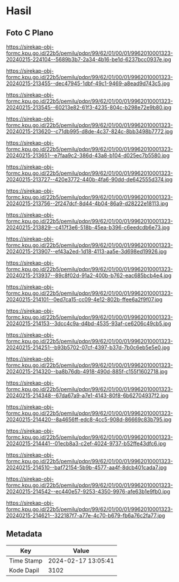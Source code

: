 # Hasil

## Foto C Plano

https://sirekap-obj-formc.kpu.go.id/22b5/pemilu/pdpr/99/62/01/00/01/9962010001323-20240215-224104--5689b3b7-2a34-4b16-be1d-6237bcc0937e.jpg

https://sirekap-obj-formc.kpu.go.id/22b5/pemilu/pdpr/99/62/01/00/01/9962010001323-20240215-213455--dec47945-1dbf-49c1-9469-a8ead9d743c5.jpg

https://sirekap-obj-formc.kpu.go.id/22b5/pemilu/pdpr/99/62/01/00/01/9962010001323-20240215-213545--60213e82-61f3-4235-804c-b298e72e9b80.jpg

https://sirekap-obj-formc.kpu.go.id/22b5/pemilu/pdpr/99/62/01/00/01/9962010001323-20240215-213620--c71db995-d8de-4c37-824c-8bb3498b7772.jpg

https://sirekap-obj-formc.kpu.go.id/22b5/pemilu/pdpr/99/62/01/00/01/9962010001323-20240215-213651--e7faa9c2-386d-43a8-b104-d025ec7b5580.jpg

https://sirekap-obj-formc.kpu.go.id/22b5/pemilu/pdpr/99/62/01/00/01/9962010001323-20240215-213727--420e3772-440b-4fa6-90dd-de642555d374.jpg

https://sirekap-obj-formc.kpu.go.id/22b5/pemilu/pdpr/99/62/01/00/01/9962010001323-20240215-213756--2f247dcf-8d44-4b04-86a9-d28222e18113.jpg

https://sirekap-obj-formc.kpu.go.id/22b5/pemilu/pdpr/99/62/01/00/01/9962010001323-20240215-213829--c417f3e6-518b-45ea-b396-c6eedcdb6e73.jpg

https://sirekap-obj-formc.kpu.go.id/22b5/pemilu/pdpr/99/62/01/00/01/9962010001323-20240215-213907--ef43a2ed-1d18-4113-aa5e-3d698ed19926.jpg

https://sirekap-obj-formc.kpu.go.id/22b5/pemilu/pdpr/99/62/01/00/01/9962010001323-20240215-213937--89c8f02d-91a2-400b-b762-eac685bcb4e4.jpg

https://sirekap-obj-formc.kpu.go.id/22b5/pemilu/pdpr/99/62/01/00/01/9962010001323-20240215-214101--0ed7ca15-cc09-4e12-802b-ffee6a2f9f07.jpg

https://sirekap-obj-formc.kpu.go.id/22b5/pemilu/pdpr/99/62/01/00/01/9962010001323-20240215-214153--3dcc4c9a-d4bd-4535-93af-ce6206c49cb5.jpg

https://sirekap-obj-formc.kpu.go.id/22b5/pemilu/pdpr/99/62/01/00/01/9962010001323-20240215-214251--b93b5702-07cf-4397-b37d-7b0c6eb5e5e0.jpg

https://sirekap-obj-formc.kpu.go.id/22b5/pemilu/pdpr/99/62/01/00/01/9962010001323-20240215-214320--ba8b76db-4918-490d-885f-c155f1602718.jpg

https://sirekap-obj-formc.kpu.go.id/22b5/pemilu/pdpr/99/62/01/00/01/9962010001323-20240215-214348--67da67a9-a7e1-4143-80f8-6b62704937f2.jpg

https://sirekap-obj-formc.kpu.go.id/22b5/pemilu/pdpr/99/62/01/00/01/9962010001323-20240215-214420--8a4656ff-edc8-4cc5-908d-86669c83b795.jpg

https://sirekap-obj-formc.kpu.go.id/22b5/pemilu/pdpr/99/62/01/00/01/9962010001323-20240215-214441--01ecb8a3-c2ef-4024-9737-b52ffe43dfc6.jpg

https://sirekap-obj-formc.kpu.go.id/22b5/pemilu/pdpr/99/62/01/00/01/9962010001323-20240215-214510--baf72154-5b9b-4577-aa4f-8dcb401cada7.jpg

https://sirekap-obj-formc.kpu.go.id/22b5/pemilu/pdpr/99/62/01/00/01/9962010001323-20240215-214542--ec440e57-9253-4350-9976-afe63b1e9fb0.jpg

https://sirekap-obj-formc.kpu.go.id/22b5/pemilu/pdpr/99/62/01/00/01/9962010001323-20240215-214621--322187f7-a77e-4c70-b679-fb6a76c2fa77.jpg


## Metadata

| Key        | Value               |
| ---------- | ------------------- |
| Time Stamp | 2024-02-17 13:05:41 |
| Kode Dapil | 3102                |



